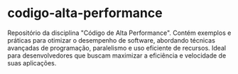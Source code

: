 # codigo-alta-performance
Repositório da disciplina "Código de Alta Performance". Contém exemplos e práticas para otimizar o desempenho de software, abordando técnicas avançadas de programação, paralelismo e uso eficiente de recursos. Ideal para desenvolvedores que buscam maximizar a eficiência e velocidade de suas aplicações.
